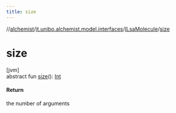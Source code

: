 ```yaml
---
title: size
---
```

//[alchemist](../../../index.html)/[it.unibo.alchemist.model.interfaces](../index.html)/[ILsaMolecule](index.html)/[size](size.html)



# size



[jvm]\
abstract fun [size](size.html)(): [Int](https://kotlinlang.org/api/latest/jvm/stdlib/kotlin/-int/index.html)



#### Return



the number of arguments




